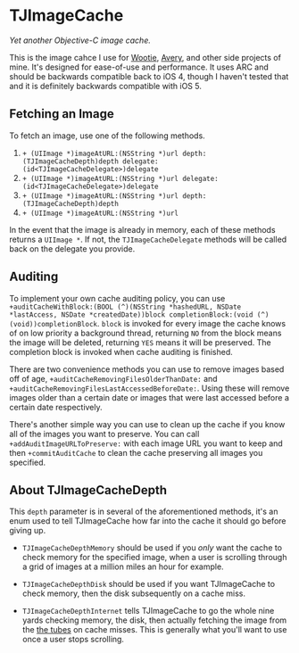 # TJImageCache
*Yet another Objective-C image cache.*

This is the image cahce I use for [Wootie](http://j.mp/wootie), [Avery](http://itunes.apple.com/us/app/avery/id442157573?mt=8), and other side projects of mine. It's designed for ease-of-use and performance. It uses ARC and should be backwards compatible back to iOS 4, though I haven't tested that and it is definitely backwards compatible with iOS 5.

## Fetching an Image

To fetch an image, use one of the following methods.

1. `+ (UIImage *)imageAtURL:(NSString *)url depth:(TJImageCacheDepth)depth delegate:(id<TJImageCacheDelegate>)delegate`
2. `+ (UIImage *)imageAtURL:(NSString *)url delegate:(id<TJImageCacheDelegate>)delegate`
3. `+ (UIImage *)imageAtURL:(NSString *)url depth:(TJImageCacheDepth)depth`
4. `+ (UIImage *)imageAtURL:(NSString *)url`

In the event that the image is already in memory, each of these methods returns a `UIImage *`. If not, the `TJImageCacheDelegate` methods will be called back on the delegate you provide.

## Auditing

To implement your own cache auditing policy, you can use `+auditCacheWithBlock:(BOOL (^)(NSString *hashedURL, NSDate *lastAccess, NSDate *createdDate))block completionBlock:(void (^)(void))completionBlock`. `block` is invoked for every image the cache knows of on low priority a background thread, returning `NO` from the block means the image will be deleted, returning `YES` means it will be preserved. The completion block is invoked when cache auditing is finished.

There are two convenience methods you can use to remove images based off of age, `+auditCacheRemovingFilesOlderThanDate:` and `+auditCacheRemovingFilesLastAccessedBeforeDate:`. Using these will remove images older than a certain date or images that were last accessed before a certain date respectively.

There's another simple way you can use to clean up the cache if you know all of the images you want to preserve. You can call `+addAuditImageURLToPreserve:` with each image URL you want to keep and then `+commitAuditCache` to clean the cache preserving all images you specified.

## About TJImageCacheDepth

This `depth` parameter is in several of the aforementioned methods, it's an enum used to tell TJImageCache how far into the cache it should go before giving up.

- `TJImageCacheDepthMemory` should be used if you *only* want the cache to check memory for the specified image, when a user is scrolling through a grid of images at a million miles an hour for example.

- `TJImageCacheDepthDisk` should be used if you want TJImageCache to check memory, then the disk subsequently on a cache miss.

- `TJImageCacheDepthInternet` tells TJImageCache to go the whole nine yards checking memory, the disk, then actually fetching the image from the [the tubes](http://en.wikipedia.org/wiki/Series_of_tubes) on cache misses. This is generally what you'll want to use once a user stops scrolling.
